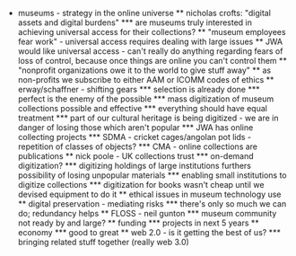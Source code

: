 * museums - strategy in the online universe 
** nicholas crofts: "digital assets and digital burdens"
*** are museums truly interested in achieving universal access for their collections?
** "museum employees fear work" - universal access requires dealing with large issues
** JWA would like universal access - can't really do anything regarding fears of loss of control, because once things are online you can't control them
** "nonprofit organizations owe it to the world to give stuff away"
** as non-profits we subscribe to either AAM or ICOMM codes of ethics
** erway/schaffner - shifting gears
*** selection is already done
*** perfect is the enemy of the possible
*** mass digitization of museum collections possible and effective
*** everything should have equal treatment
*** part of our cultural heritage is being digitized - we are in danger of losing those which aren't popular
*** JWA has online collecting projects
*** SDMA - cricket cages/angolan pot lids - repetition of classes of objects?
*** CMA - online collections are publications
** nick poole - UK collections trust
*** on-demand digitization?
*** digitizing holdings of large institutions furthers possibility of losing unpopular materials
*** enabling small institutions to digitize collections
*** digitization for books wasn't cheap until we devised equipment to do it
** ethical issues in museum technology use
** digital preservation - mediating risks
*** there's only so much we can do; redundancy helps
** FLOSS - neil gunton
*** museum community not ready by and large?
** funding
*** projects in next 5 years
** economy
*** good to great
** web 2.0 - is it getting the best of us?
*** bringing related stuff together (really web 3.0)
